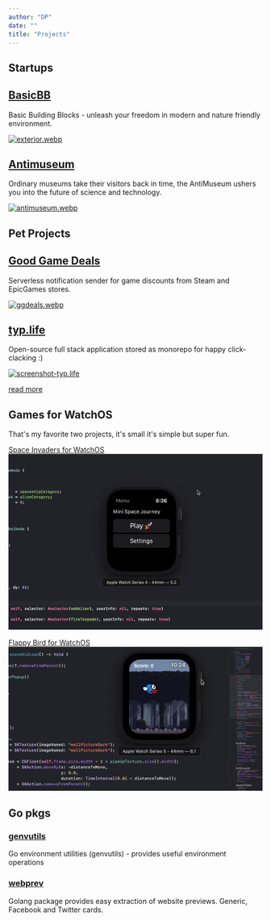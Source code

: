 ```yaml
---
author: "DP"
date: ""
title: "Projects"
---
```


## Startups

## [BasicBB](https://basicbb.com)

Basic Building Blocks - unleash your freedom in modern and nature friendly environment. 

[![exterior.webp](/img/basicbb/exterior.webp)](https://basicbb.com)

## [Antimuseum](http://www.antimuseum.org/en)

Ordinary museums take their visitors back in time, the AntiMuseum ushers you into the future of science and technology.

[![antimuseum.webp](/img/antimuseum.webp)](http://www.antimuseum.org/en)

## Pet Projects

## [Good Game Deals](https://t.me/ggoffers)

Serverless notification sender for game discounts from Steam and EpicGames stores. 

[![ggdeals.webp](/img/projects/ggdeals.webp)](https://t.me/ggoffers)


## [typ.life](https://typ.life)

Open-source full stack application stored as monorepo for happy click-clacking :)

[![screenshot-typ.life](/img/typ.life/screenshot-typ.life.webp)](https://github.com/lalabuy948/typing)

[read more](/posts/typ.life/)

## Games for WatchOS

That's my favorite two projects, it's small it's simple but super fun.

[Space Invaders for WatchOS ![gameplay](https://github.com/lalabuy948/MiniSpaceJourney/raw/develop/github/0.0.1/record-0.0.1.gif)](https://github.com/lalabuy948/MiniSpaceJourney)

[Flappy Bird for WatchOS ![gameplay](https://raw.githubusercontent.com/lalabuy948/TinyRage/develop/github/1.0/gameplay-1.0.gif)](https://github.com/lalabuy948/TinyRage)

## Go pkgs

### [genvutils](https://pkg.go.dev/github.com/lalabuy948/genvutils?tab=overview)
Go environment utilities (genvutils) - provides useful environment operations

### [webprev](https://github.com/lalabuy948/webprev)
Golang package provides easy extraction of website previews. Generic, Facebook and Twitter cards.

